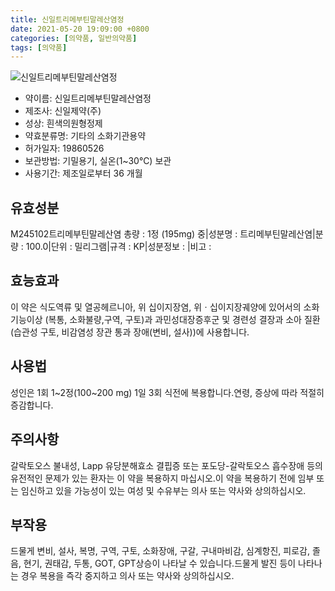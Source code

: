 ```yaml
---
title: 신일트리메부틴말레산염정
date: 2021-05-20 19:09:00 +0800
categories: [의약품, 일반의약품]
tags: [의약품]
---
```

![신일트리메부틴말레산염정](https://nedrug.mfds.go.kr/pbp/cmn/itemImageDownload/1Md3jIh4_ys)

- 약이름: 신일트리메부틴말레산염정
- 제조사: 신일제약(주)
- 성상: 흰색의원형정제
- 약효분류명: 기타의 소화기관용약
- 허가일자: 19860526
- 보관방법: 기밀용기, 실온(1~30℃) 보관
- 사용기간: 제조일로부터 36 개월
## 유효성분
M245102트리메부틴말레산염
총량 : 1정 (195mg) 중|성분명 : 트리메부틴말레산염|분량 : 100.0|단위 : 밀리그램|규격 : KP|성분정보 : |비고 :
## 효능효과
이 약은 식도역류 및 열공헤르니아, 위 십이지장염, 위ㆍ십이지장궤양에 있어서의 소화기능이상 (복통, 소화불량,구역, 구토)과 과민성대장증후군 및 경련성 결장과 소아 질환(습관성 구토, 비감염성 장관 통과 장애(변비, 설사))에 사용합니다.
## 사용법
성인은 1회 1~2정(100~200 mg) 1일 3회 식전에 복용합니다.연령, 증상에 따라 적절히 증감합니다.
## 주의사항
갈락토오스 불내성, Lapp 유당분해효소 결핍증 또는 포도당-갈락토오스 흡수장애 등의 유전적인 문제가 있는 환자는 이 약을 복용하지 마십시오.이 약을 복용하기 전에 임부 또는 임신하고 있을 가능성이 있는 여성 및 수유부는 의사 또는 약사와 상의하십시오.
## 부작용
드물게 변비, 설사, 복명, 구역, 구토, 소화장애, 구갈, 구내마비감, 심계항진, 피로감, 졸음, 현기, 권태감, 두통, GOT, GPT상승이 나타날 수 있습니다.드물게 발진 등이 나타나는 경우 복용을 즉각 중지하고 의사 또는 약사와 상의하십시오.
